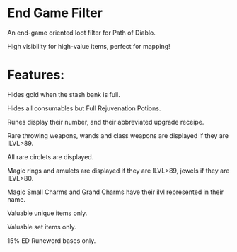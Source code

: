 # End Game Filter
An end-game oriented loot filter for Path of Diablo. 

High visibility for high-value items, perfect for mapping!

# Features:
Hides gold when the stash bank is full.

Hides all consumables but Full Rejuvenation Potions.

Runes display their number, and their abbreviated upgrade receipe.

Rare throwing weapons, wands and class weapons are displayed if they are ILVL>89.

All rare circlets are displayed.

Magic rings and amulets are displayed if they are ILVL>89, jewels if they are ILVL>80.

Magic Small Charms and Grand Charms have their ilvl represented in their name.

Valuable unique items only.

Valuable set items only.

15% ED Runeword bases only.
